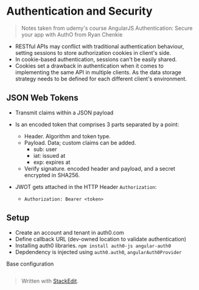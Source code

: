 # Authentication and Security

> Notes taken from udemy's course AngularJS Authentication: Secure your app with AuthO from Ryan Chenkie

- RESTful APIs may conflict with traditional authentication behaviour, setting sessions to store authorization cookies in client's side.
- In cookie-based authentication, sessions can't be easily shared.
- Cookies set a drawback in authentication when it comes to implementing the same API in multiple clients. As the data storage strategy needs to be defined for each different client's environment.

## JSON Web Tokens

- Transmit claims within a JSON payload
- Is an encoded token that comprises 3 parts separated by a point: 
	- Header. Algorithm and token type.
	- Payload. Data; custom claims can be added.
		- sub: user
		- iat: issued at
		- exp: expires at
	- Verify signature. encoded header and payload, and a secret encrypted in SHA256.

- JWOT gets attached in the HTTP Header `Authorization`:
	- `Authorization: Bearer <token>`

## Setup 

- Create an account and tenant in auth0.com
- Define callback URL (dev-owned location to validate authentication)
- Installing auth0 libraries. `npm install auth0-js angular-auth0`
- Depdendency is injected using `auth0.auth0`, `angularAuth0Provider`

Base configuration
````

````


> Written with [StackEdit](https://stackedit.io/).

<!--stackedit_data:
eyJoaXN0b3J5IjpbLTExMzA3NTkyOTksLTEwNjE3NjgwNjcsLT
E5MTA3MTQwMjMsMjk0ODU1NTA5XX0=
-->